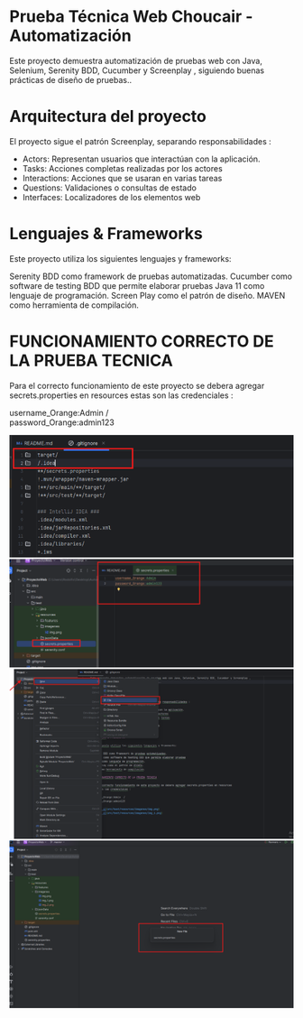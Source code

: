 # Prueba Técnica Web Choucair - Automatización 

Este proyecto demuestra automatización de pruebas web con Java, Selenium, Serenity BDD, Cucumber y Screenplay , 
siguiendo buenas prácticas de diseño de pruebas..


# Arquitectura del proyecto

El proyecto sigue el patrón Screenplay, separando responsabilidades :

- Actors: Representan usuarios que interactúan con la aplicación.
- Tasks: Acciones completas realizadas por los actores
- Interactions: Acciones que se usaran en varias tareas
- Questions: Validaciones o consultas de estado 
- Interfaces: Localizadores de los elementos web 


# Lenguajes & Frameworks

Este proyecto utiliza los siguientes lenguajes y frameworks:

Serenity BDD como framework de pruebas automatizadas.
Cucumber como software de testing BDD que permite elaborar pruebas
Java 11 como lenguaje de programación.
Screen Play como el patrón de diseño.
MAVEN como herramienta de compilación.

# FUNCIONAMIENTO CORRECTO DE LA PRUEBA TECNICA

Para el correcto funcionamiento de este proyecto se debera agregar secrets.properties en resources
estas son las credenciales :

username_Orange:Admin  /  
password_Orange:admin123

![Imagen 1](src/test/resources/imagenes/img.png)
![Imagen 2](src/test/resources/imagenes/img_1.png)
![Imagen 3](src/test/resources/imagenes/img_2.png)
![Imagen 4](src/test/resources/imagenes/img_3.png)




